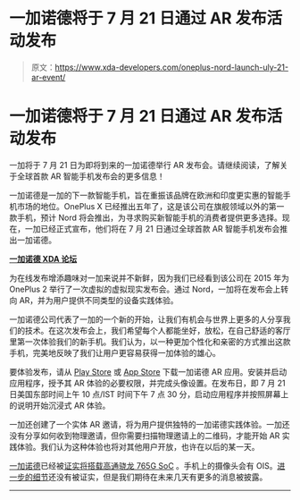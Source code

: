 # 一加诺德将于 7 月 21 日通过 AR 发布活动发布

> 原文：<https://www.xda-developers.com/oneplus-nord-launch-uly-21-ar-event/>

# 一加诺德将于 7 月 21 日通过 AR 发布活动发布

一加将于 7 月 21 日为即将到来的一加诺德举行 AR 发布会。请继续阅读，了解关于全球首款 AR 智能手机发布会的更多信息！

一加诺德是一加的下一款智能手机，旨在重振该品牌在欧洲和印度更实惠的智能手机市场的地位。OnePlus X 已经推出五年了，这是该公司在旗舰领域以外的第一款手机，预计 Nord 将会推出，为寻求购买新智能手机的消费者提供更多选择。现在，一加已经正式宣布，他们将在 7 月 21 日通过全球首款 AR 智能手机发布会推出一加诺德。

**[一加诺德 XDA 论坛](https://forum.xda-developers.com/oneplus-nord)**

为在线发布增添趣味对一加来说并不新鲜，因为我们已经看到该公司在 2015 年为 OnePlus 2 举行了一次虚拟的虚拟现实发布会。通过 Nord，一加将在发布会上转向 AR，并为用户提供不同类型的设备实践体验。

一加诺德公司代表了一加的一个新的开始，让我们有机会与世界上更多的人分享我们的技术。在这次发布会上，我们希望每个人都能坐好，放松，在自己舒适的客厅里第一次体验我们的新手机。我们认为，以一种更加个性化和亲密的方式推出这款手机，完美地反映了我们让用户更容易获得一加体验的雄心。

要体验发布，请从 [Play Store](https://play.google.com/store/apps/details?id=com.oneplus.nord.arlaunch) 或 [App Store](https://apps.apple.com/us/app/id1516787250) 下载一加诺德 AR 应用。安装并启动应用程序，授予其 AR 体验的必要权限，并完成头像设置。在发布日，即 7 月 21 日美国东部时间上午 10 点/IST 时间下午 7 点 30 分，启动应用程序并按照屏幕上的说明开始沉浸式 AR 体验。

一加还创建了一个实体 AR 邀请，将为用户提供独特的一加诺德实践体验。一加还没有分享如何收到物理邀请，但你需要扫描物理邀请上的二维码，才能开始 AR 实践体验。我们认为这种体验也将对其他用户开放，也许在以后的某一天。

[一加诺德](https://www.xda-developers.com/oneplus-8-lite-oneplus-z-nord-name/)已经被[证实将搭载高通骁龙 765G SoC](https://www.xda-developers.com/qualcomm-confirms-oneplus-nord-5g-snapdragon-chipset/) 。手机上的摄像头会有 OIS。[进一步的细节](https://www.xda-developers.com/oneplus-nord-32mp-8mp-dual-selfie-hole-punch-camera/)还没有被证实，但是我们期待在未来几天有更多的消息被披露。

* * *